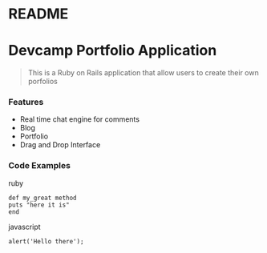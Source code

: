 # README

# Devcamp Portfolio Application

> This is a Ruby on Rails application that allow users to create their own porfolios

### Features

- Real time chat engine for comments
- Blog
- Portfolio
- Drag and Drop Interface

### Code Examples

ruby
```
def my_great method
puts "here it is"
end
```

javascript
```
alert('Hello there');
```